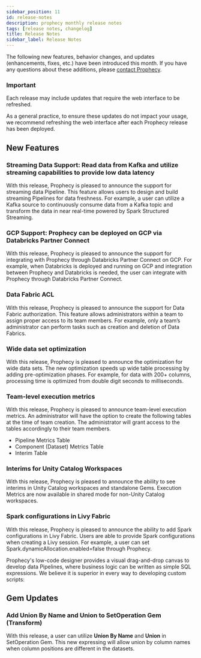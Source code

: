 ```yaml
---
sidebar_position: 11
id: release-notes
description: prophecy monthly release notes
tags: [release notes, changelog]
title: Release Notes
sidebar_label: Release Notes
---
```


The following new features, behavior changes, and updates (enhancements, fixes, etc.) have been introduced this month. If you have any questions about these additions, please [contact Prophecy](mailto:contact.us@Prophecy.io).

### Important

Each release may include updates that require the web interface to be refreshed.

As a general practice, to ensure these updates do not impact your usage, we recommend refreshing the web interface after each Prophecy release has been deployed.

## New Features

### Streaming Data Support: Read data from Kafka and utilize streaming capabilities to provide low data latency

With this release, Prophecy is pleased to announce the support for streaming
data Pipeline. This feature allows users to design and build streaming
Pipelines for data freshness. For example, a user can utilize a Kafka source to
continuously consume data from a Kafka topic and transform the data in near
real-time powered by Spark Structured Streaming.

### GCP Support: Prophecy can be deployed on GCP via Databricks Partner Connect

With this release, Prophecy is pleased to announce the support for integrating with Prophecy through Databricks Partner Connect on GCP. For example, when Databricks is deployed and running on GCP and integration between Prophecy and Databricks is needed, the user can integrate with Prophecy through Databricks Partner Connect.

### Data Fabric ACL

With this release, Prophecy is pleased to announce the support for Data Fabric authorization. This feature allows administrators within a team to assign proper access to its team members. For example, only a team’s administrator can perform tasks such as creation and deletion of Data Fabrics.

### Wide data set optimization

With this release, Prophecy is pleased to announce the optimization for wide data sets. The new optimization speeds up wide table processing by adding pre-optimization phases. For example, for data with 200+ columns, processing time is optimized from double digit seconds to milliseconds.

### Team-level execution metrics

With this release, Prophecy is pleased to announce team-level execution metrics. An administrator will have the option to create the following tables at the time of team creation. The administrator will grant access to the tables accordingly to their team members.

- Pipeline Metrics Table
- Component (Dataset) Metrics Table
- Interim Table

### Interims for Unity Catalog Workspaces

With this release, Prophecy is pleased to announce the ability to see interims in Unity Catalog workspaces and standalone Gems. Execution Metrics are now available in shared mode for non-Unity Catalog workspaces.

### Spark configurations in Livy Fabric

With this release, Prophecy is pleased to announce the ability to add Spark configurations in Livy Fabric. Users are able to provide Spark configurations when creating a Livy session. For example, a user can set Spark.dynamicAllocation.enabled=false through Prophecy.

Prophecy's low-code designer provides a visual drag-and-drop canvas to develop data Pipelines, where business logic can be written as simple SQL expressions. We believe it is superior in every way to developing custom scripts:

## Gem Updates

### Add Union By Name and Union to SetOperation Gem (Transform)

With this release, a user can utilize **Union By Name** and **Union** in SetOperation Gem. This new expressing will allow union by column names when column positions are different in the datasets.
